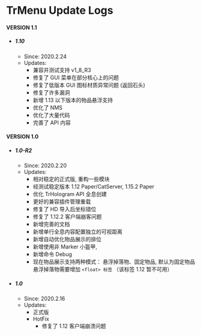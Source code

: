 # TrMenu Update Logs #

#### VERSION 1.1
  - ##### 1.10
    - Since: 2020.2.24
    - Updates:
      - 兼容并测试支持 v1_8_R3
      - 修复了 GUI 菜单在部分核心上的问题
      - 修复了低版本 GUI 图标材质异常问题 (返回石头)
      - 修复了许多漏洞
      - 新增 1.13 以下版本的物品悬浮支持
      - 优化了 NMS
      - 优化了大量代码
      - 完善了 API 内容
#### VERSION 1.0
  - ##### 1.0-R2
    - Since: 2020.2.20
    - Updates:
      - 相对稳定的正式版, 重构一些模块
      - 经测试稳定版本 1.12 Paper/CatServer, 1.15.2 Paper
      - 优化 TrHologram API 全息创建
      - 更好的兼容插件管理重载
      - 修复了 HD 导入后坐标错位
      - 修复了 1.12.2 客户端崩客问题
      - 新增完善的文档
      - 新增单行全息内容配置独立的可视距离
      - 新增自动优化物品展示的排位
      - 新增使用非 Marker 小盔甲, 
      - 新增命令 Debug
      - 现在物品展示支持两种模式： 悬浮掉落物、固定物品, 默认为固定物品
        悬浮掉落物需要增加 `<float> 标签` （该标签 1.12 暂不可用）
  - ##### 1.0
    - Since: 2020.2.16
    - Updates:
      - 正式版
      - HotFix
        - 修复了 1.12 客户端崩溃问题
 
